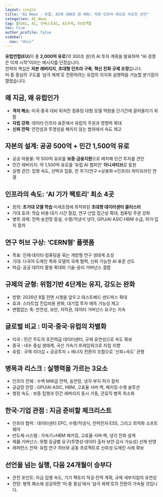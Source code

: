 ```yaml
---
layout: single
title: "AI News - 유럽, AI에 300조 원 베팅: 자본·인프라·제도로 속도전 선언"
categories: AI_News
tag: [EUAI, AI, 인베스트AI, AI규제, EU정책]
toc: true
author_profile: false
sidebar:
  nav: "docs"
---
```


<b>유럽연합(EU)</b>이 총 <b>2,000억 유로</b>(약 300조 원)의 AI 투자 계획을 발표하며 “AI 경쟁은 이제 시작”이라는 메시지를 던졌습니다. <br> 
전략의 핵심은 <b>자본 레버리지</b>, <b>초대형 인프라 구축</b>, <b>혁신 친화 규제 조정</b>입니다. <br>
미·중 중심의 구도를 ‘삼극 체제’로 전환하려는 유럽의 의지와 실행력을 가늠할 분기점이 열렸습니다. <br>

## 왜 지금, 왜 유럽인가
- <b>격차 해소</b>: 미국·중국 대비 뒤처진 컴퓨팅·대형 모델 역량을 단기간에 끌어올리기 위함
- <b>자립 강화</b>: 데이터·인프라·표준에서 유럽의 주권과 영향력 확대
- <b>신뢰 전략</b>: 안전성과 투명성을 해치지 않는 범위에서 속도 제고

## 자본의 설계: 공공 500억 + 민간 1,500억 유로
- 공공 마중물: 약 500억 유로를 <b>보증·금융지원</b>으로 배치해 민간 투자를 견인
- 민간 레버리지: 약 1,500억 유로를 ‘유럽 AI 챔피언’ <b>이니셔티브</b>로 동원
- 실행 관건: 집행 속도, 선택과 집중, 전 주기(연구→상용화→인프라) 파이프라인 연결

## 인프라의 속도: ‘AI 기가 팩토리’ 최소 4곳
- 정의: <b>초거대 모델 학습</b>·미세조정에 최적화된 <b>초대형 데이터센터 클러스터</b>
- 기대 효과: 학습 비용·대기 시간 절감, 연구·산업 접근성 확대, 컴퓨팅 주권 강화
- 병목 과제: 전력·송전망 증설, 수랭/직냉식 냉각, GPU/AI ASIC·HBM 수급, 허가·입지 절차

## 연구 허브 구상: ‘CERN형’ 플랫폼
- 목표: 인재·데이터·컴퓨팅을 묶는 개방형 연구 생태계 조성
- 기대: 다국어·도메인 특화 모델의 국제 협력, 신뢰 가능한 AI 표준 선도
- 파급: 공공 데이터 활용 확대와 기술-윤리 거버넌스 결합

## 규제의 균형: 위험기반 4단계는 유지, 강도는 완화
- 방향: 2026년 8월 전면 시행을 앞두고 테스트베드·샌드박스 확대
- 효과: 스타트업 진입비용 완화, 대기업 투자 예측 가능성 제고
- 변함없는 축: 안전성, 보안, 저작권, 데이터 거버넌스 요구는 지속

## 글로벌 비교 : 미국·중국·유럽의 차별화
- 미국 : 민간 주도의 초전력급 데이터센터, 규제 유연성으로 속도 확보
- 중국 : 내수 중심 생태계, 국산 가속기·프레임워크로 자립 지향
- 유럽 : 규제 리더십 + 공공투자 + 에너지 전환의 조합으로 '신뢰+속도' 균형

## 병목과 리스크 : 실행력을 가르는 3요소
- 인프라 전체 : 수백 MW급 전력, 송전망, 냉각·부지·허가 절차
- 공급망 안정 : GPU/AI ASIC, HBM, 고효율 서버·랙, 패키징·수랭 솔루션
- 행정 속도 : 보증 집행과 민간 레버리지 동시 가동, 관료직 병목 최소화

## 한국·기업 관점 : 지금 준비할 체크리스트
- 인프라 협력 : 데이터센터 EPC, 수랭/직냉식, 전력전자·ESS, 그리고 최적화 소프트웨어
- 반도체·시스템 : 가속기+HBM 패키징, 고효율 서버·랙, 냉각 친화 설계
- 제품·거버넌스: 위험 등급별 요구(투명성·데이터 출처·보안·감사 가능성) 선제 반영
- 레퍼런스 전략: 유럽 연구 허브와 공동 프로젝트로 신뢰성·도메인 사례 확보

## 선언을 넘는 실행, 다음 24개월이 승부다
- 관전 포인트: 자금 집행 속도, 기가 팩토리 착공·전력 계획, 규제 세부지침의 유연성
- 전망: 병목 해소에 성공하면 ‘미·중 중심’에서 ‘삼극 체제’로의 전환이 가속될 것입니다.
